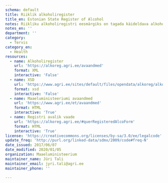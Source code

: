 ```yaml
---
schema: default
title: Riiklik alkoholiregister
title_en: Estonian State Register of Alcohol
notes: Riikliku alkoholiregistri eesmärgiks on tagada käideldava alkoholi üle arvestuse pidamine vastavalt alkoholiseadusele. Alkoholiregistri vastutav töötleja on Maaeluministeerium ja volitatud töötleja on Veterinaar-ja Toiduamet (VTA). Täpsemat teavet alkoholiregistri kohta saab VTA kodulehelt.
notes_en: ''
department: ''
category:
  - Tervis
category_en:
  - Health
resources:
  - name: Alkoholiregister
    url: 'https://alkoreg.agri.ee/avaandmed'
    format: XML
    interactive: 'False'
  - name: XSD
    url: 'https://www.agri.ee/sites/default/files/opendata/alkoreg/alkoreg.xsd'
    format: xsd
    interactive: 'False'
  - name: Maaeluministeeriumi avaandmed
    url: 'https://www.agri.ee/et/avaandmed'
    format: HTML
    interactive: 'True'
  - name: Registri avalik vaade
    url: 'https://alkoreg.agri.ee/#querRegisteredAlcoForm'
    format: HTML
    interactive: 'True'
license: 'https://creativecommons.org/licenses/by-sa/3.0/ee/legalcode'
update_freq: 'http://purl.org/linked-data/sdmx/2009/code#freq-N'
date_issued: 2017/06/07
date_modified: 2020/01/05
organization: Maaeluministeerium
maintainer_name: Jüri Tali
maintainer_email: jyri.tali@agri.ee
maintainer_phone: ''

---
```

